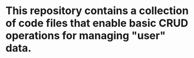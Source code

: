 # This repository contains a collection of code files that enable basic CRUD operations for managing "user" data. 
